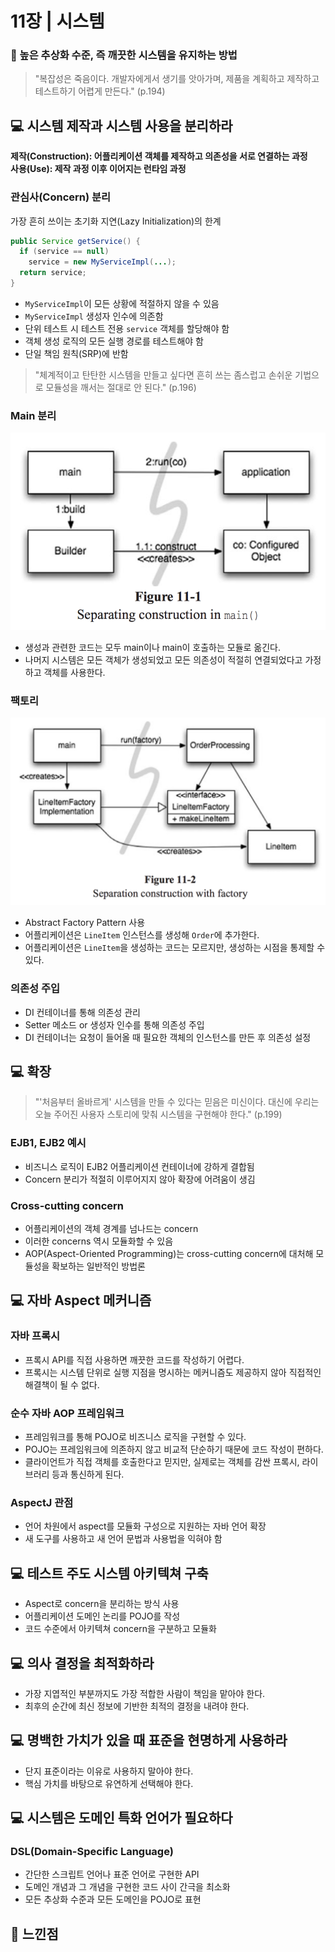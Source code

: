 # 11장 | 시스템

### 🚩 높은 추상화 수준, 즉 깨끗한 시스템을 유지하는 방법

> "복잡성은 죽음이다. 개발자에게서 생기를 앗아가며, 제품을 계획하고 제작하고 테스트하기 어렵게 만든다." (p.194)

## 💻 시스템 제작과 시스템 사용을 분리하라

__제작(Construction): 어플리케이션 객체를 제작하고 의존성을 서로 연결하는 과정__<br>
__사용(Use): 제작 과정 이후 이어지는 런타임 과정__

### 관심사(Concern) 분리

가장 흔히 쓰이는 초기화 지연(Lazy Initialization)의 한계
```java
public Service getService() {
  if (service == null)
    service = new MyServiceImpl(...);
  return service;
}
```

- `MyServiceImpl`이 모든 상황에 적절하지 않을 수 있음
- `MyServiceImpl` 생성자 인수에 의존함
- 단위 테스트 시 테스트 전용 `service` 객체를 할당해야 함
- 객체 생성 로직의 모든 실행 경로를 테스트해야 함
- 단일 책임 원칙(SRP)에 반함

> "체계적이고 탄탄한 시스템을 만들고 싶다면 흔히 쓰는 좀스럽고 손쉬운 기법으로 모듈성을 깨서는 절대로 안 된다." (p.196)

### Main 분리

![ch-11-01.png](https://github.com/jiwoo-kimm/clean-code/blob/master/ch-11/ch-11-01.png)

- 생성과 관련한 코드는 모두 main이나 main이 호출하는 모듈로 옮긴다.
- 나머지 시스템은 모든 객체가 생성되었고 모든 의존성이 적절히 연결되었다고 가정하고 객체를 사용한다.

### 팩토리

![ch-11-02.png](https://github.com/jiwoo-kimm/clean-code/blob/master/ch-11/ch-11-02.png)

- Abstract Factory Pattern 사용
- 어플리케이션은 `LineItem` 인스턴스를 생성해 `Order`에 추가한다.
- 어플리케이션은 `LineItem`을 생성하는 코드는 모르지만, 생성하는 시점을 통제할 수 있다.

### 의존성 주입

- DI 컨테이너를 통해 의존성 관리
- Setter 메소드 or 생성자 인수를 통해 의존성 주입
- DI 컨테이너는 요청이 들어올 때 필요한 객체의 인스턴스를 만든 후 의존성 설정

## 💻 확장

> "'처음부터 올바르게' 시스템을 만들 수 있다는 믿음은 미신이다. 대신에 우리는 오늘 주어진 사용자 스토리에 맞춰 시스템을 구현해야 한다." (p.199)

### EJB1, EJB2 예시
* 비즈니스 로직이 EJB2 어플리케이션 컨테이너에 강하게 결합됨
* Concern 분리가 적절히 이루어지지 않아 확장에 어려움이 생김

### Cross-cutting concern
- 어플리케이션의 객체 경계를 넘나드는 concern
- 이러한 concerns 역시 모듈화할 수 있음
- AOP(Aspect-Oriented Programming)는 cross-cutting concern에 대처해 모듈성을 확보하는 일반적인 방법론

## 💻 자바 Aspect 메커니즘

### 자바 프록시

- 프록시 API를 직접 사용하면 깨끗한 코드를 작성하기 어렵다.
- 프록시는 시스템 단위로 실행 지점을 명시하는 메커니즘도 제공하지 않아 직접적인 해결책이 될 수 없다.

### 순수 자바 AOP 프레임워크

- 프레임워크를 통해 POJO로 비즈니스 로직을 구현할 수 있다.
- POJO는 프레임워크에 의존하지 않고 비교적 단순하기 때문에 코드 작성이 편하다.
- 클라이언트가 직접 객체를 호출한다고 믿지만, 실제로는 객체를 감싼 프록시, 라이브러리 등과 통신하게 된다.

### AspectJ 관점

- 언어 차원에서 aspect를 모듈화 구성으로 지원하는 자바 언어 확장
- 새 도구를 사용하고 새 언어 문법과 사용법을 익혀야 함

## 💻 테스트 주도 시스템 아키텍쳐 구축

- Aspect로 concern을 분리하는 방식 사용
- 어플리케이션 도메인 논리를 POJO를 작성
- 코드 수준에서 아키텍쳐 concern을 구분하고 모듈화

## 💻 의사 결정을 최적화하라

- 가장 지엽적인 부분까지도 가장 적합한 사람이 책임을 맡아야 한다.
- 최후의 순간에 최신 정보에 기반한 최적의 결정을 내려야 한다.

## 💻 명백한 가치가 있을 때 표준을 현명하게 사용하라

- 단지 표준이라는 이유로 사용하지 말아야 한다.
- 핵심 가치를 바탕으로 유연하게 선택해야 한다.

## 💻 시스템은 도메인 특화 언어가 필요하다

### DSL(Domain-Specific Language)

- 간단한 스크립트 언어나 표준 언어로 구현한 API
- 도메인 개념과 그 개념을 구현한 코드 사이 간극을 최소화
- 모든 추상화 수준과 모든 도메인을 POJO로 표현

## 📝 느낀점
